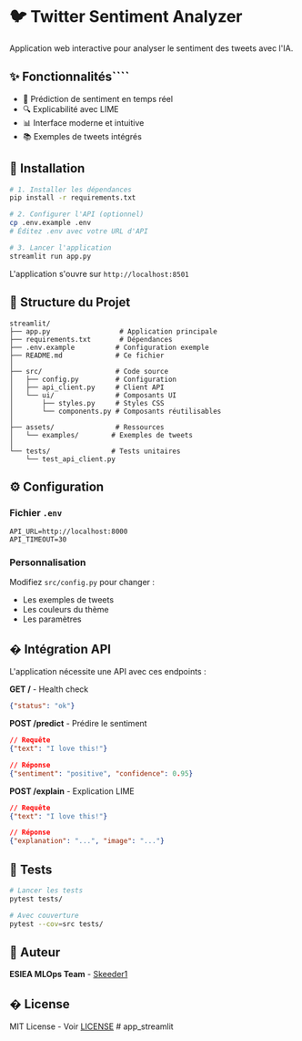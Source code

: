 # 🐦 Twitter Sentiment Analyzer

Application web interactive pour analyser le sentiment des tweets avec l'IA.

## ✨ Fonctionnalités````

- 🔮 Prédiction de sentiment en temps réel
- 🔍 Explicabilité avec LIME
- 📊 Interface moderne et intuitive
- 📚 Exemples de tweets intégrés

## 🚀 Installation

```bash
# 1. Installer les dépendances
pip install -r requirements.txt

# 2. Configurer l'API (optionnel)
cp .env.example .env
# Éditez .env avec votre URL d'API

# 3. Lancer l'application
streamlit run app.py
```

L'application s'ouvre sur `http://localhost:8501`

## 📁 Structure du Projet

```
streamlit/
├── app.py                 # Application principale
├── requirements.txt       # Dépendances
├── .env.example          # Configuration exemple
├── README.md             # Ce fichier
│
├── src/                  # Code source
│   ├── config.py         # Configuration
│   ├── api_client.py     # Client API
│   └── ui/               # Composants UI
│       ├── styles.py     # Styles CSS
│       └── components.py # Composants réutilisables
│
├── assets/               # Ressources
│   └── examples/        # Exemples de tweets
│
└── tests/               # Tests unitaires
    └── test_api_client.py
```

## ⚙️ Configuration

### Fichier `.env`

```env
API_URL=http://localhost:8000
API_TIMEOUT=30
```

### Personnalisation

Modifiez `src/config.py` pour changer :
- Les exemples de tweets
- Les couleurs du thème
- Les paramètres

## � Intégration API

L'application nécessite une API avec ces endpoints :

**GET /** - Health check
```json
{"status": "ok"}
```

**POST /predict** - Prédire le sentiment
```json
// Requête
{"text": "I love this!"}

// Réponse
{"sentiment": "positive", "confidence": 0.95}
```

**POST /explain** - Explication LIME
```json
// Requête
{"text": "I love this!"}

// Réponse
{"explanation": "...", "image": "..."}
```

## 🧪 Tests

```bash
# Lancer les tests
pytest tests/

# Avec couverture
pytest --cov=src tests/
```

## 👥 Auteur

**ESIEA MLOps Team** - [Skeeder1](https://github.com/Skeeder1)

## � License

MIT License - Voir [LICENSE](LICENSE)
#   a p p _ s t r e a m l i t 
 
 
